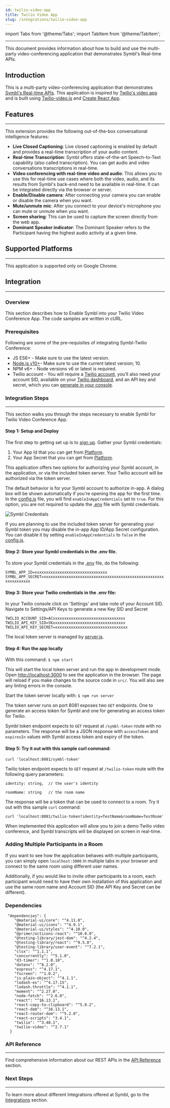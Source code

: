 ```yaml
---
id: twilio-video-app
title: Twilio Video App
slug: /integrations/twilio-video-app
---
```


import Tabs from '@theme/Tabs';
import TabItem from '@theme/TabItem';

---

This document provides information about how to build and use the multi-party video-conferencing application that demonstrates Symbl's Real-time APIs.

## Introduction
This is a multi-party video-conferencing application that demonstrates [Symbl's Real-time APIs](/docs/streamingapi/overview/introduction). This application is inspired by [Twilio's video app](https://github.com/twilio/twilio-video-app-react) and is built using [Twilio-video.js](https://github.com/twilio/twilio-video-app-react) and [Create React App](https://github.com/facebook/create-react-app).

## Features
---
This extension provides the following out-of-the-box conversational intelligence features:

- **Live Closed Captioning**: Live closed captioning is enabled by default and provides a real-time transcription of your audio content. 
- **Real-time Transcription**: Symbl offers state-of-the-art Speech-to-Text capability (also called transcription). You can get audio and video conversations transcriptions in real-time.
- **Video conferencing with real-time video and audio**: This allows you to use this for real-time use cases where both the video, audio, and its results from Symbl's back-end need to be available in real-time. It can be integrated directly via the browser or server.
- **Enable/Disable camera**: After connecting your camera you can enable or disable the camera when you want.
- **Mute/unmute mic**: After you connect to your device's microphone you can mute or unmute when you want.
- **Screen sharing**: This can be used to capture the screen directly from the web app.
- **Dominant Speaker indicator**: The Dominant Speaker refers to the Participant having the highest audio activity at a given time.   

## Supported Platforms
---
This application is supported only on Google Chrome.

## Integration 
---
### Overview
This section describes how to Enable Symbl into your Twilio Video Conference App. The code samples are written in cURL.

### Prerequisites
Following are some of the pre-requisites of integrating Symbl-Twilio Conference:

- JS ES6+ - Make sure to use the latest version.
- [Node.js v10+](https://nodejs.org/en/download/)- Make sure to use the current latest version; 10.
- NPM v6+ -  Node versions v6 or latest is required.
- Twilio account - You will require a [Twilio account](https://www.twilio.com/try-twilio), you’ll also need your account SID, available on your [Twilio dashboard](https://www.twilio.com/console), and an API key and secret, which you can [generate in your console](https://www.twilio.com/console/video/runtime/api-keys).

### Integration Steps
---

This section walks you through the steps necessary to enable Symbl for Twilio Video Conference App.

#### Step 1: Setup and Deploy 
The first step to getting set up is to [sign up](https://platform.symbl.ai/?_ga=2.63499307.526040298.1609788827-1505817196.1609788827).
Gather your Symbl credentials:
1. Your App Id that you can get from [Platform](https://platform.symbl.ai/).
2. Your App Secret that you can get from [Platform](https://platform.symbl.ai/).

This application offers two options for authorizing your Symbl account, in the application, or via the included token server. Your Twilio account will be authorized via the token server.

The default behavior is for your Symbl account to authorize in-app. A dialog box will be shown automatically if you're opening the app for the first time. In the [config.js](https://github.com/symblai/symbl-twilio-video-react/blob/a42d0394ae7ff7c67cdf35df0bd3b013a3cdcfb5/src/config.js#L5) file, you will find `enableInAppCredentials` set to `true`. For this option, you are not required to update the [.env](https://github.com/symblai/symbl-twilio-video-react/blob/master/.env) file with Symbl credentials.

![Symbl Credentials](/img/symbl-credentials.png)

If you are planning to use the included token server for generating your Symbl token you may disable the in-app App ID/App Secret configuration. You can disable it by setting `enableInAppCredentials` to `false` in the [config.js](https://github.com/symblai/symbl-twilio-video-react/blob/a42d0394ae7ff7c67cdf35df0bd3b013a3cdcfb5/src/config.js#L5).

#### Step 2: Store your Symbl credentials in the .env file. 
To store your Symbl credentials in the [.env](https://github.com/symblai/symbl-twilio-video-react/blob/master/.env) file, do the following:

`SYMBL_APP_ID=xxxxxxxxxxxxxxxxxxxxxxxxxxxxxxxx`
`SYMBL_APP_SECRET=xxxxxxxxxxxxxxxxxxxxxxxxxxxxxxxxxxxxxxxxxxxxxxxxxxxxxxxxxxxxxxxx`

#### Step 3: Store your Twilio credentials in the .env file:
In your Twilio console click on 'Settings' and take note of your Account SID. Navigate to Settings/API Keys to generate a new Key SID and Secret

`TWILIO_ACCOUNT_SID=ACxxxxxxxxxxxxxxxxxxxxxxxxxxxxxxxx`
`TWILIO_API_KEY_SID=SKxxxxxxxxxxxxxxxxxxxxxxxxxxxxxxxx`
`TWILIO_API_KEY_SECRET=xxxxxxxxxxxxxxxxxxxxxxxxxxxxxxxx`

The local token server is managed by [server.js](https://github.com/symblai/symbl-video-react/blob/master/server.js).

#### Step 4: Run the app locally 

With this command: `$ npm start`

This will start the local token server and run the app in development mode. Open [http://localhost:3000](http://localhost:3000/) to see the application in the browser. The page will reload if you make changes to the source code in `src/`. You will also see any linting errors in the console. 

Start the token server locally with: `$ npm run server`

The token server runs on port 8081 exposes two `GET` endpoints. One to generate an access token for Symbl and one for generating an access token for Twilio.

Symbl token endpoint expects to `GET` request at `/symbl-token` route with no parameters. The response will be a JSON response with `accessToken` and `expiresIn` values with Symbl access token and expiry of the token.

#### Step 5: Try it out with this sample curl command:

```shell
curl 'localhost:8081/symbl-token'
```

Twilio token endpoint expects to `GET` request at `/twilio-token` route with the following query parameters:

`identity: string,  // the user's identity`

`roomName: string   // the room name`
 
The response will be a token that can be used to connect to a room. Try it out with this sample `curl` command:

```shell
curl 'localhost:8081/twilio-token?identity=TestName&roomName=TestRoom'
```

When implemented this application will allow you to join a demo Twilio video conference, and Symbl transcripts will be displayed on screen in real-time.

### Adding Multiple Participants in a Room

If you want to see how the application behaves with multiple participants, you can simply open `localhost:3000` in multiple tabs in your browser and connect to the same room using different user names.

Additionally, if you would like to invite other participants to a room, each participant would need to have their own installation of this application and use the same room name and Account SID (the API Key and Secret can be different).

### Dependencies

```shell
 "dependencies": {
    "@material-ui/core": "^4.11.0",
    "@material-ui/icons": "^4.9.1",
    "@material-ui/styles": "^4.10.0",
    "@primer/octicons-react": "^10.0.0",
    "@testing-library/jest-dom": "^4.2.4",
    "@testing-library/react": "^9.5.0",
    "@testing-library/user-event": "^7.2.1",
    "clsx": "^1.1.1",
    "concurrently": "^5.1.0",
    "d3-timer": "^1.0.10",
    "dotenv": "^8.2.0",
    "express": "^4.17.1",
    "fscreen": "^1.0.2",
    "is-plain-object": "^4.1.1",
    "lodash-es": "^4.17.15",
    "lodash.throttle": "^4.1.1",
    "moment": "^2.27.0",
    "node-fetch": "^2.6.0",
    "react": "^16.13.1",
    "react-copy-to-clipboard": "^5.0.2",
    "react-dom": "^16.13.1",
    "react-router-dom": "^5.2.0",
    "react-scripts": "3.4.1",
    "twilio": "^3.48.1",
    "twilio-video": "^2.7.1"
  }
```
### API Reference​
---

Find comprehensive information about our REST APIs in the [API Reference](/docs/api-reference/getting-started) section.
 
### Next Steps
---

To learn more about different Integrations offered at Symbl, go to the [Integrations](/docs/integrations/integrations-intro) section.
